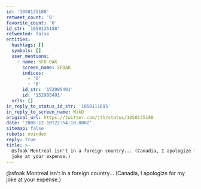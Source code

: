 ```yaml
---
id: '1050135188'
retweet_count: '0'
favorite_count: '0'
id_str: '1050135188'
retweeted: false
entities:
  hashtags: []
  symbols: []
  user_mentions:
    - name: SFO OAK
      screen_name: SFOAK
      indices:
        - '0'
        - '6'
      id_str: '152905491'
      id: '152905491'
  urls: []
in_reply_to_status_id_str: '1050111695'
in_reply_to_screen_name: MikD
original_url: https://twitter.com/jth/status/1050135188
date: '2008-12-10T22:54:10.000Z'
sitemap: false
robots: noindex
reply: true
title: >-
  @sfoak Montreal isn't in a foreign country... (Canadia, I apologize for my
  joke at your expense.)
---
```


@sfoak Montreal isn't in a foreign country... (Canadia, I apologize for my joke at your expense.)